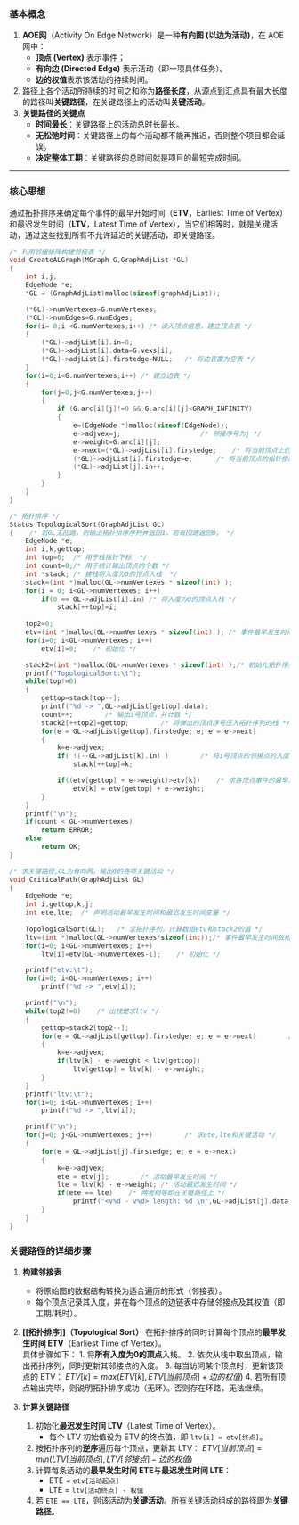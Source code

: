 ### **基本概念**
1. **AOE网**（Activity On Edge Network）是一种**有向图 (以边为活动)**，在 AOE 网中：
	 - **顶点 (Vertex)** 表示事件；
	- **有向边 (Directed Edge)** 表示活动（即一项具体任务）。
	- **边的权值**表示该活动的持续时间。
2. 路径上各个活动所持续的时间之和称为**路径长度**，从源点到汇点具有最大长度的路径叫**关键路径**，在关键路径上的活动叫**关键活动**。
3.  **关键路径的关键点**
	- **时间最长**：关键路径上的活动总时长最长。
	- **无松弛时间**：关键路径上的每个活动都不能再推迟，否则整个项目都会延误。
	- **决定整体工期**：关键路径的总时间就是项目的最短完成时间。

---
### **核心思想**
通过拓扑排序来确定每个事件的最早开始时间（**ETV**，Earliest Time of Vertex）和最迟发生时间（**LTV**，Latest Time of Vertex），当它们相等时，就是关键活动，通过这些找到所有不允许延迟的关键活动，即关键路径。
```c
/* 利用邻接矩阵构建邻接表 */
void CreateALGraph(MGraph G,GraphAdjList *GL)
{
    int i,j;
    EdgeNode *e;
    *GL = (GraphAdjList)malloc(sizeof(graphAdjList));

    (*GL)->numVertexes=G.numVertexes;
    (*GL)->numEdges=G.numEdges;
    for(i= 0;i <G.numVertexes;i++) /* 读入顶点信息，建立顶点表 */
    {
        (*GL)->adjList[i].in=0;
        (*GL)->adjList[i].data=G.vexs[i];
        (*GL)->adjList[i].firstedge=NULL;   /* 将边表置为空表 */
    }
    for(i=0;i<G.numVertexes;i++) /* 建立边表 */
    {
        for(j=0;j<G.numVertexes;j++)
        {
            if (G.arc[i][j]!=0 && G.arc[i][j]<GRAPH_INFINITY)
            {
                e=(EdgeNode *)malloc(sizeof(EdgeNode));
                e->adjvex=j;                    /* 邻接序号为j */  
                e->weight=G.arc[i][j];
                e->next=(*GL)->adjList[i].firstedge;    /* 将当前顶点上的指向的结点指针赋值给e */
                (*GL)->adjList[i].firstedge=e;      /* 将当前顶点的指针指向e  */  
                (*GL)->adjList[j].in++;
            }
        }
    }
}

/* 拓扑排序 */
Status TopologicalSort(GraphAdjList GL)
{    /* 若GL无回路，则输出拓扑排序序列并返回1，若有回路返回0。 */    
    EdgeNode *e;    
    int i,k,gettop;  
    int top=0;  /* 用于栈指针下标  */
    int count=0;/* 用于统计输出顶点的个数 */  
    int *stack; /* 建栈将入度为0的顶点入栈  */  
    stack=(int *)malloc(GL->numVertexes * sizeof(int) );    
    for(i = 0; i<GL->numVertexes; i++)                
        if(0 == GL->adjList[i].in) /* 将入度为0的顶点入栈 */    
            stack[++top]=i;    
            
    top2=0;    
    etv=(int *)malloc(GL->numVertexes * sizeof(int) ); /* 事件最早发生时间数组 */    
    for(i=0; i<GL->numVertexes; i++)        
        etv[i]=0;    /* 初始化 */

    stack2=(int *)malloc(GL->numVertexes * sizeof(int) );/* 初始化拓扑序列栈 */
    printf("TopologicalSort:\t");
    while(top!=0)    
    {        
        gettop=stack[top--];        
        printf("%d -> ",GL->adjList[gettop].data);        
        count++;        /* 输出i号顶点，并计数 */
        stack2[++top2]=gettop;        /* 将弹出的顶点序号压入拓扑序列的栈 */
        for(e = GL->adjList[gettop].firstedge; e; e = e->next)        
        {            
            k=e->adjvex;            
            if( !(--GL->adjList[k].in) )        /* 将i号顶点的邻接点的入度减1，如果减1后为0，则入栈 */                
                stack[++top]=k;

            if((etv[gettop] + e->weight)>etv[k])    /* 求各顶点事件的最早发生时间etv值 */                
                etv[k] = etv[gettop] + e->weight;
        }    
    }    
    printf("\n");  
    if(count < GL->numVertexes)        
        return ERROR;    
    else      
        return OK;
}

/* 求关键路径,GL为有向网，输出G的各项关键活动 */
void CriticalPath(GraphAdjList GL)
{    
    EdgeNode *e;    
    int i,gettop,k,j;    
    int ete,lte;  /* 声明活动最早发生时间和最迟发生时间变量 */      
    
    TopologicalSort(GL);   /* 求拓扑序列，计算数组etv和stack2的值 */
    ltv=(int *)malloc(GL->numVertexes*sizeof(int));/* 事件最早发生时间数组 */  
    for(i=0; i<GL->numVertexes; i++)        
        ltv[i]=etv[GL->numVertexes-1];    /* 初始化 */        

    printf("etv:\t");  
    for(i=0; i<GL->numVertexes; i++)        
        printf("%d -> ",etv[i]);    

    printf("\n");
    while(top2!=0)    /* 出栈是求ltv */    
    {        
        gettop=stack2[top2--];        
        for(e = GL->adjList[gettop].firstedge; e; e = e->next)        /* 求各顶点事件的最迟发生时间ltv值 */        
        {            
            k=e->adjvex;            
            if(ltv[k] - e->weight < ltv[gettop])              
                ltv[gettop] = ltv[k] - e->weight;        
        }  
    }    
    printf("ltv:\t");  
    for(i=0; i<GL->numVertexes; i++)        
        printf("%d -> ",ltv[i]);    

    printf("\n");
    for(j=0; j<GL->numVertexes; j++)        /* 求ete,lte和关键活动 */        
    {            
        for(e = GL->adjList[j].firstedge; e; e = e->next)     
        {                
            k=e->adjvex;                
            ete = etv[j];        /* 活动最早发生时间 */          
            lte = ltv[k] - e->weight; /* 活动最迟发生时间 */     
            if(ete == lte)    /* 两者相等即在关键路径上 */      
                printf("<v%d - v%d> length: %d \n",GL->adjList[j].data,GL->adjList[k].data,e->weight);
        }        
    }
}
```
### **关键路径的详细步骤**
1. **构建邻接表**
	- 将原始图的数据结构转换为适合遍历的形式（邻接表）。
	- 每个顶点记录其入度，并在每个顶点的边链表中存储邻接点及其权值（即工期/耗时）。

2. **[[拓扑排序]]（Topological Sort）**
	在拓扑排序的同时计算每个顶点的**最早发生时间 ETV**（Earliest Time of Vertex）。  
	具体步骤如下：
		1. 将**所有入度为0的顶点**入栈。
		2. 依次从栈中取出顶点，输出拓扑序列，同时更新其邻接点的入度。
		3. 每当访问某个顶点时，更新该顶点的 ETV：
			$ETV[k] = max(ETV[k],ETV[当前顶点] + 边的权值)$
		4. 若所有顶点输出完毕，则说明拓扑排序成功（无环）。否则存在环路，无法继续。

3. **计算关键路径**
	1. 初始化**最迟发生时间 LTV**（Latest Time of Vertex）。
	    - 每个 LTV 初始值设为 ETV 的终点值，即 `ltv[i] = etv[终点]`。
	2. 按拓扑序列的**逆序**遍历每个顶点，更新其 LTV：
		$ETV[当前顶点] = min(LTV[当前顶点],LTV[邻接点] - 边的权值)$
	3. 计算每条活动的**最早发生时间 ETE**与**最迟发生时间 LTE**：
	    - ETE = `etv[活动起点]`
	    - LTE = `ltv[活动终点] - 权值`
	4. 若 `ETE == LTE`，则该活动为**关键活动**。所有关键活动组成的路径即为**关键路径**。